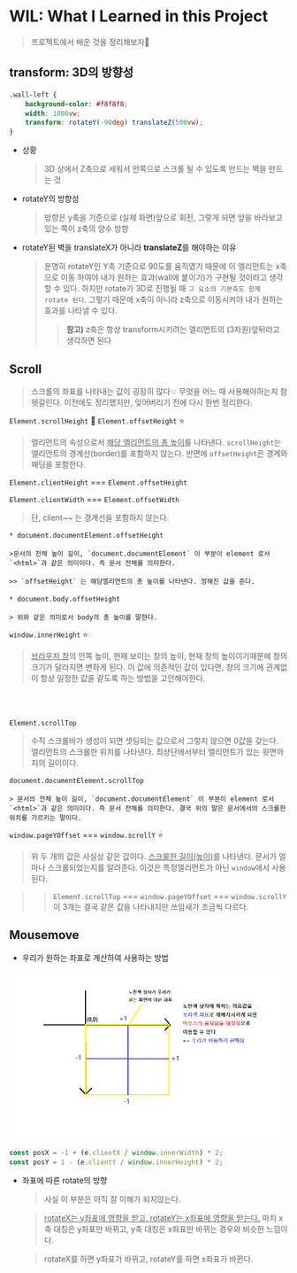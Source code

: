 # WIL: What I Learned in this Project

> 프로젝트에서 배운 것을 정리해보자🚀

## transform: 3D의 방향성

```CSS
.wall-left {
    background-color: #f8f8f8;
    width: 1000vw;
    transform: rotateY(-90deg) translateZ(500vw);
}
```

-   상황

    > 3D 상에서 Z축으로 세워서 안쪽으로 스크롤 될 수 있도록 만드는 벽을 만드는 것

-   rotateY의 방향성

    > 방향은 y축을 기준으로 (실제 화면)앞으로 회전, 그렇게 되면 앞을 바라보고 있는 쪽이 z축의 양수 방향

-   rotateY된 벽을 translateX가 아니라 **translateZ**를 해야하는 이유
    > 분명히 rotateY인 Y축 기준으로 90도를 움직였기 때문에 이 엘리먼트는 x축으로 이동
    > 하여야 내가 원하는 효과(wall에 붙이기)가 구현될 것이라고 생각할 수 있다.
    > 하지만 rotate가 3D로 진행될 때 `그 요소의 기본축도 함께 rotate 된다`. 그렇기 때문에
    > x축이 아니라 z축으로 이동시켜야 내가 원하는 효과를 나타낼 수 있다.
    >
    > > **참고)** z축은 항상 transform시키려는 엘리먼트의 (3차원)앞뒤라고 생각하면 된다

## Scroll

> 스크롤의 좌표를 나타내는 값이 굉장히 많다💥 무엇을 어느 때 사용해야하는지 참 헷갈린다. 이전에도 정리했지만, 잊어버리기 전에 다시 한번 정리한다.

`Element.scrollHeight` 🎈 `Element.offsetHeight` ⭐

> 엘리먼트의 속성으로서 <u>해당 엘리먼트의 총 높이</u>를 나타낸다. `scrollHeight`는 엘리먼트의 경계선(border)를 포함하지 않는다. 반면에 `offsetHeight`은 경계와 패딩을 포함한다.

`Element.clientHeight` === `Element.offsetHeight`

`Element.clientWidth` === `Element.offsetWidth`

> 단, client~~ 는 경계선을 포함하지 않는다.

```
* document.documentElement.offsetHeight

>문서의 전체 높이 길이, `document.documentElement` 이 부분이 element 로서 `<html>`과 같은 의미이다. 즉 문서 전체를 의미한다.

>> `offsetHeight` 는 해당엘리먼트의 총 높이를 나타낸다. 정해진 값을 준다.

* document.body.offsetHeight

> 위와 같은 의미로서 body의 총 높이를 말한다.
```

`window.innerHeight` ⭐

> <u>브라우저 창</u>의 안쪽 높이, 현재 보이는 창의 높이, 현재 창의 높이이기때문에 창의 크기가 달라지면 변하게 된다. 이 값에 의존적인 값이 있다면, 창의 크기에 관계없이 항상 일정한 값을 같도록 하는 방법을 고안해야한다.

<br/>
<br/>

`Element.scrollTop`

> 수직 스크롤바가 생성이 되면 셋팅되는 값으로서 그렇지 않으면 0값을 갖는다. 엘리먼트의 스크롤한 위치를 나타낸다. 최상단에서부터 엘리먼트가 있는 윗면까지의 길이이다.

```
document.documentElement.scrollTop

> 문서의 전체 높이 길이, `document.documentElement` 이 부분이 element 로서 `<html>`과 같은 의미이다. 즉 문서 전체를 의미한다. 결국 위의 말은 문서에서의 스크롤한 위치를 가르키는 말이다.
```

`window.pageYOffset` === `window.scrollY` ⭐

> 위 두 개의 값은 사실상 같은 값이다. <u>스크롤한 길이(높이)</u>를 나타낸다. 문서가 얼마나 스크롤되었는지를 알려준다. 이것은 특정엘리먼트가 아닌 `window`에서 사용된다.

> > `Element.scrollTop` === `window.pageYOffset` === `window.scrollY` 이 3개는 결국 같은 값을 나타내지만 쓰임새가 조금씩 다르다.

## Mousemove

-   우리가 원하는 좌표로 계산하여 사용하는 방법

![location](../screenshots/part1_location.png)

```javascript
const posX = -1 + (e.clientX / window.innerWidth) * 2;
const posY = 1 - (e.clientY / window.innerHeight) * 2;
```

-   좌표에 따른 rotate의 방향

    > 사실 이 부분은 아직 잘 이해가 되지않는다.

    > <u>rotateX는 y좌표에 영향을 받고, rotateY는 x좌표에 영향을 받는다.</u> 마치 x축 대칭은 y좌표만 바뀌고, y축 대칭은 x좌표만 바뀌는 경우와 비슷한 느낌이다.

    > rotateX를 하면 y좌표가 바뀌고, rotateY를 하면 x좌표가 바뀐다.
